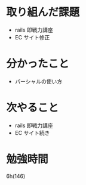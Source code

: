 # 取り組んだ課題

- rails 即戦力講座
- EC サイト修正

# 分かったこと

- パーシャルの使い方

# 次やること

- rails 即戦力講座
- EC サイト続き

# 勉強時間

6h(146)
